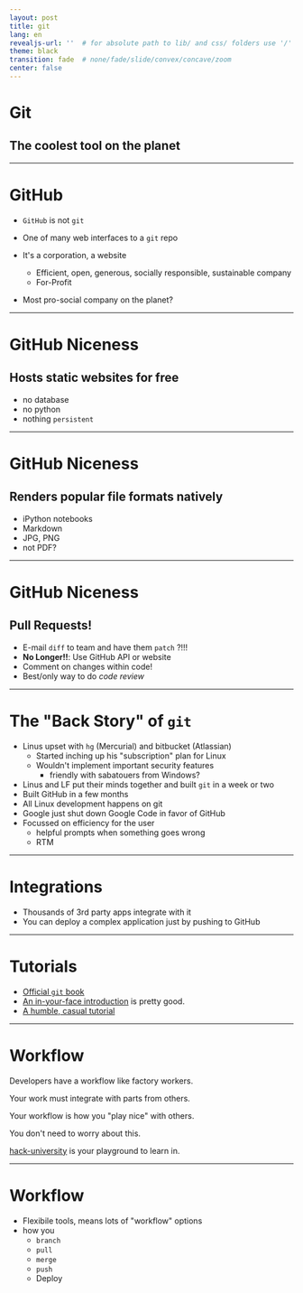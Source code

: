 ```yaml
---
layout: post
title: git
lang: en
revealjs-url: ''  # for absolute path to lib/ and css/ folders use '/'
theme: black
transition: fade  # none/fade/slide/convex/concave/zoom
center: false
---
```


# Git

## The coolest tool on the planet

---

# GitHub

- `GitHub` is not `git`
- One of many web interfaces to a `git` repo
- It's a corporation, a website
  - Efficient, open, generous, socially responsible, sustainable company
  - For-Profit

- Most pro-social company on the planet?

---

# GitHub Niceness 

## Hosts static websites for free

- no database
- no python
- nothing `persistent`

---

# GitHub Niceness 

## Renders popular file formats natively

  - iPython notebooks 
  - Markdown
  - JPG, PNG
  - not PDF?

---

# GitHub Niceness 

## Pull Requests!

- E-mail `diff` to team and have them `patch` ?!!! 
- **No Longer!!**: Use GitHub API or website
- Comment on changes within code!
- Best/only way to do *code review*

---

# The "Back Story" of `git`

- Linus upset with `hg` (Mercurial) and bitbucket (Atlassian)
    - Started inching up his "subscription" plan for Linux
    - Wouldn't implement important security features
        - friendly with sabatouers from Windows?
- Linus and LF put their minds together and built `git` in a week or two
- Built GitHub in a few months
- All Linux development happens on git
- Google just shut down Google Code in favor of GitHub
- Focussed on efficiency for the user
    - helpful prompts when something goes wrong
    - RTM

---

# Integrations

- Thousands of 3rd party apps integrate with it
- You can deploy a complex application just by pushing to GitHub

---

# Tutorials

- [Official `git` book](http://git-scm.com/book/en/v2/Git-Basics-Getting-a-Git-Repository)
- [An in-your-face introduction](http://rogerdudler.github.io/git-guide/) is pretty good.
- [A humble, casual tutorial](https://blog.interlinked.org/tutorials/git.html)

---

# Workflow


Developers have a workflow like factory workers.

Your work must integrate with parts from others.

Your workflow is how you "play nice" with others.

You don't need to worry about this.

[hack-university](http://github.com/hackoregon/hack-university-machine-learning) is your playground to learn in.

---

# Workflow

- Flexibile tools, means lots of "workflow" options
- how you
  - `branch`
  - `pull`
  - `merge`
  - `push`
  - Deploy


